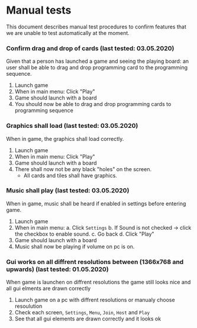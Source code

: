 # Manual tests
This document describes manual test procedures to confirm features that we are unable to test automatically at the moment.


### Confirm drag and drop of cards (last tested: 03.05.2020)
Given that a person has launched a game and seeing the playing board: an user shall be able to drag and drop programming card to the programming sequence.
1. Launch game
2. When in main menu: Click "Play"
3. Game should launch with a board
4. You should now be able to drag and drop programming cards to programming sequence


### Graphics shall load (last tested: 03.05.2020)
When in game, the graphics shall load correctly.
1. Launch game
2. When in main menu: Click "Play"
3. Game should launch with a board
4. There shall now not be any black "holes" on the screen.
    - All cards and tiles shall have graphics.

### Music shall play (last tested: 03.05.2020)
When in game, music shall be heard if enabled in settings before entering game.
1. Launch game
2. When in main menu:
    a. Click `Settings`
    b. If Sound is not checked -> click the checkbox to enable sound.
    c. Go back
    d. Click "Play"
3. Game should launch with a board
4. Music shall now be playing if volume on pc is on.

### Gui works on all diffrent resolutions between (1366x768 and upwards) (last tested: 01.05.2020)
When game is launchen on diffrent resolutions the game still looks nice and all gui elments are drawn correctly
1. Launch game on a pc with diffrent resolutions or manualy choose resoulution
2. Check each screen, `Settings`, `Menu`, `Join`, `Host` and `Play`
3. See that all gui elements are drawn correctly and it looks ok
